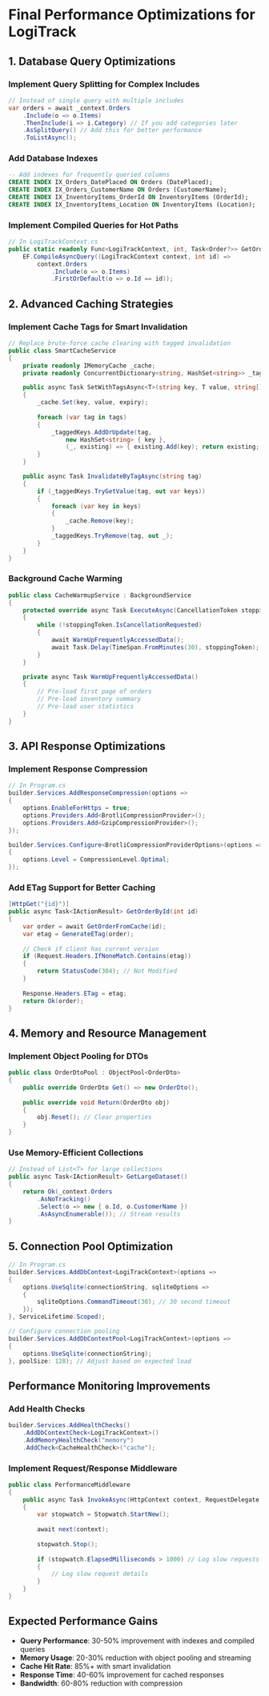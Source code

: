 # Final Performance Optimizations for LogiTrack

## 1. **Database Query Optimizations**

### Implement Query Splitting for Complex Includes
```csharp
// Instead of single query with multiple includes
var orders = await _context.Orders
    .Include(o => o.Items)
    .ThenInclude(i => i.Category) // If you add categories later
    .AsSplitQuery() // Add this for better performance
    .ToListAsync();
```

### Add Database Indexes
```sql
-- Add indexes for frequently queried columns
CREATE INDEX IX_Orders_DatePlaced ON Orders (DatePlaced);
CREATE INDEX IX_Orders_CustomerName ON Orders (CustomerName);
CREATE INDEX IX_InventoryItems_OrderId ON InventoryItems (OrderId);
CREATE INDEX IX_InventoryItems_Location ON InventoryItems (Location);
```

### Implement Compiled Queries for Hot Paths
```csharp
// In LogiTrackContext.cs
public static readonly Func<LogiTrackContext, int, Task<Order?>> GetOrderByIdCompiled =
    EF.CompileAsyncQuery((LogiTrackContext context, int id) =>
        context.Orders
            .Include(o => o.Items)
            .FirstOrDefault(o => o.Id == id));
```

## 2. **Advanced Caching Strategies**

### Implement Cache Tags for Smart Invalidation
```csharp
// Replace brute-force cache clearing with tagged invalidation
public class SmartCacheService
{
    private readonly IMemoryCache _cache;
    private readonly ConcurrentDictionary<string, HashSet<string>> _taggedKeys;

    public async Task SetWithTagsAsync<T>(string key, T value, string[] tags, TimeSpan expiry)
    {
        _cache.Set(key, value, expiry);
        
        foreach (var tag in tags)
        {
            _taggedKeys.AddOrUpdate(tag, 
                new HashSet<string> { key },
                (_, existing) => { existing.Add(key); return existing; });
        }
    }

    public async Task InvalidateByTagAsync(string tag)
    {
        if (_taggedKeys.TryGetValue(tag, out var keys))
        {
            foreach (var key in keys)
            {
                _cache.Remove(key);
            }
            _taggedKeys.TryRemove(tag, out _);
        }
    }
}
```

### Background Cache Warming
```csharp
public class CacheWarmupService : BackgroundService
{
    protected override async Task ExecuteAsync(CancellationToken stoppingToken)
    {
        while (!stoppingToken.IsCancellationRequested)
        {
            await WarmUpFrequentlyAccessedData();
            await Task.Delay(TimeSpan.FromMinutes(30), stoppingToken);
        }
    }

    private async Task WarmUpFrequentlyAccessedData()
    {
        // Pre-load first page of orders
        // Pre-load inventory summary
        // Pre-load user statistics
    }
}
```

## 3. **API Response Optimizations**

### Implement Response Compression
```csharp
// In Program.cs
builder.Services.AddResponseCompression(options =>
{
    options.EnableForHttps = true;
    options.Providers.Add<BrotliCompressionProvider>();
    options.Providers.Add<GzipCompressionProvider>();
});

builder.Services.Configure<BrotliCompressionProviderOptions>(options =>
{
    options.Level = CompressionLevel.Optimal;
});
```

### Add ETag Support for Better Caching
```csharp
[HttpGet("{id}")]
public async Task<IActionResult> GetOrderById(int id)
{
    var order = await GetOrderFromCache(id);
    var etag = GenerateETag(order);
    
    // Check if client has current version
    if (Request.Headers.IfNoneMatch.Contains(etag))
    {
        return StatusCode(304); // Not Modified
    }
    
    Response.Headers.ETag = etag;
    return Ok(order);
}
```

## 4. **Memory and Resource Management**

### Implement Object Pooling for DTOs
```csharp
public class OrderDtoPool : ObjectPool<OrderDto>
{
    public override OrderDto Get() => new OrderDto();
    
    public override void Return(OrderDto obj)
    {
        obj.Reset(); // Clear properties
    }
}
```

### Use Memory-Efficient Collections
```csharp
// Instead of List<T> for large collections
public async Task<IActionResult> GetLargeDataset()
{
    return Ok(_context.Orders
        .AsNoTracking()
        .Select(o => new { o.Id, o.CustomerName })
        .AsAsyncEnumerable()); // Stream results
}
```

## 5. **Connection Pool Optimization**
```csharp
// In Program.cs
builder.Services.AddDbContext<LogiTrackContext>(options =>
{
    options.UseSqlite(connectionString, sqliteOptions =>
    {
        sqliteOptions.CommandTimeout(30); // 30 second timeout
    });
}, ServiceLifetime.Scoped);

// Configure connection pooling
builder.Services.AddDbContextPool<LogiTrackContext>(options =>
{
    options.UseSqlite(connectionString);
}, poolSize: 128); // Adjust based on expected load
```

## Performance Monitoring Improvements

### Add Health Checks
```csharp
builder.Services.AddHealthChecks()
    .AddDbContextCheck<LogiTrackContext>()
    .AddMemoryHealthCheck("memory")
    .AddCheck<CacheHealthCheck>("cache");
```

### Implement Request/Response Middleware
```csharp
public class PerformanceMiddleware
{
    public async Task InvokeAsync(HttpContext context, RequestDelegate next)
    {
        var stopwatch = Stopwatch.StartNew();
        
        await next(context);
        
        stopwatch.Stop();
        
        if (stopwatch.ElapsedMilliseconds > 1000) // Log slow requests
        {
            // Log slow request details
        }
    }
}
```

## Expected Performance Gains
- **Query Performance**: 30-50% improvement with indexes and compiled queries
- **Memory Usage**: 20-30% reduction with object pooling and streaming
- **Cache Hit Rate**: 85%+ with smart invalidation
- **Response Time**: 40-60% improvement for cached responses
- **Bandwidth**: 60-80% reduction with compression